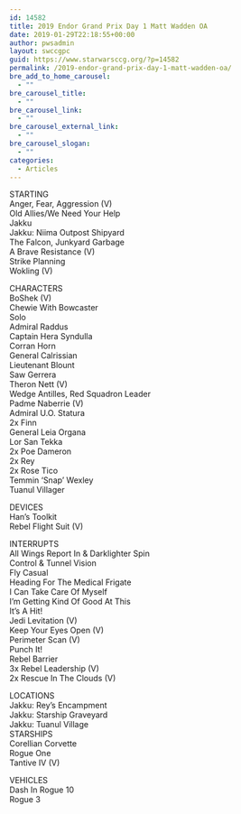 ```yaml
---
id: 14582
title: 2019 Endor Grand Prix Day 1 Matt Wadden OA
date: 2019-01-29T22:18:55+00:00
author: pwsadmin
layout: swccgpc
guid: https://www.starwarsccg.org/?p=14582
permalink: /2019-endor-grand-prix-day-1-matt-wadden-oa/
bre_add_to_home_carousel:
  - ""
bre_carousel_title:
  - ""
bre_carousel_link:
  - ""
bre_carousel_external_link:
  - ""
bre_carousel_slogan:
  - ""
categories:
  - Articles
---
```

STARTING  
Anger, Fear, Aggression (V)  
Old Allies/We Need Your Help  
Jakku  
Jakku: Niima Outpost Shipyard  
The Falcon, Junkyard Garbage  
A Brave Resistance (V)  
Strike Planning  
Wokling (V)

CHARACTERS  
BoShek (V)  
Chewie With Bowcaster  
Solo  
Admiral Raddus  
Captain Hera Syndulla  
Corran Horn  
General Calrissian  
Lieutenant Blount  
Saw Gerrera  
Theron Nett (V)  
Wedge Antilles, Red Squadron Leader  
Padme Naberrie (V)  
Admiral U.O. Statura  
2x Finn  
General Leia Organa  
Lor San Tekka  
2x Poe Dameron  
2x Rey  
2x Rose Tico  
Temmin &#8216;Snap&#8217; Wexley  
Tuanul Villager

DEVICES  
Han&#8217;s Toolkit  
Rebel Flight Suit (V)

INTERRUPTS  
All Wings Report In & Darklighter Spin  
Control & Tunnel Vision  
Fly Casual  
Heading For The Medical Frigate  
I Can Take Care Of Myself  
I&#8217;m Getting Kind Of Good At This  
It&#8217;s A Hit!  
Jedi Levitation (V)  
Keep Your Eyes Open (V)  
Perimeter Scan (V)  
Punch It!  
Rebel Barrier  
3x Rebel Leadership (V)  
2x Rescue In The Clouds (V)

LOCATIONS  
Jakku: Rey&#8217;s Encampment  
Jakku: Starship Graveyard  
Jakku: Tuanul Village  
STARSHIPS  
Corellian Corvette  
Rogue One  
Tantive IV (V)

VEHICLES  
Dash In Rogue 10  
Rogue 3